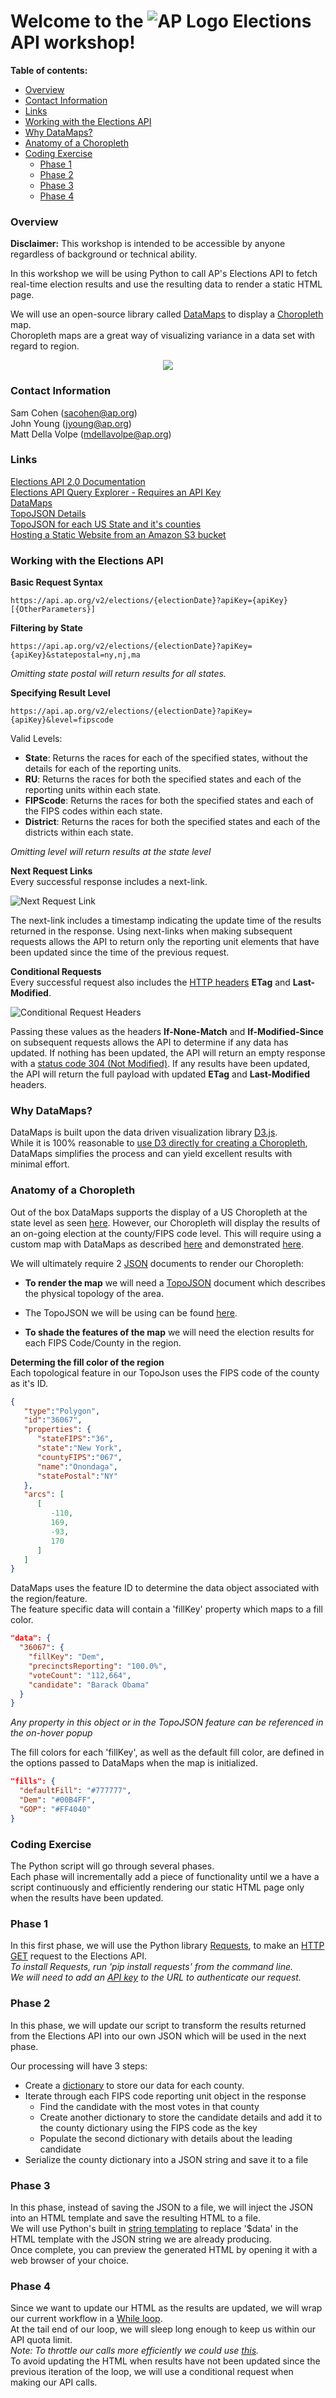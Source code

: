 Welcome to the ![AP Logo](https://s3.amazonaws.com/elapi.workshop/ap_logo.png) **Elections API** workshop!
====================================
**Table of contents:**

 - [Overview](#overview)
 - [Contact Information](#contact-information)
 - [Links](#links)
 - [Working with the Elections API](#working-with-the-elections-api)
 - [Why DataMaps?](#why-datamaps)
 - [Anatomy of a Choropleth](#anatomy-of-a-choropleth)
 - [Coding Exercise](#coding-exercise)
	- [Phase 1](#phase-1)
	- [Phase 2](#phase-2)
	- [Phase 3](#phase-3)
	- [Phase 4](#phase-4)

### Overview
**Disclaimer:** This workshop is intended to be accessible by anyone regardless of background or technical ability.

In this workshop we will be using Python to call AP's Elections API to fetch real-time election results and use the resulting data to render a static HTML page.

We will use an open-source library called [DataMaps](http://datamaps.github.io/) to display a [Choropleth](https://en.wikipedia.org/wiki/Choropleth_map) map.  
Choropleth maps are a great way of visualizing variance in a data set with regard to region.  

<p align="center">
	<img src="https://s3.amazonaws.com/elapi.workshop/ny_ge_2012_example.png" />
</p>

### Contact Information
Sam Cohen (sacohen@ap.org)  
John Young (jyoung@ap.org)  
Matt Della Volpe (mdellavolpe@ap.org)  

### Links
 [Elections API 2.0 Documentation](http://customersupport.ap.org/doc/eln/AP_Elections_API_Developer_Guide.pdf)  
 [Elections API Query Explorer  - Requires an API Key](https://api.ap.org/v2/elections/xplor?apikey=YOUR_API_KEY_HERE)  
 [DataMaps](http://datamaps.github.io/)  
 [TopoJSON Details](https://github.com/mbostock/topojson)  
 [TopoJSON for each US State and it's counties](https://github.com/mattdellavolpe/US-Counties-TopoJSON)  
 [Hosting a Static Website from an Amazon S3 bucket](https://blog.hartleybrody.com/static-site-s3/)

### Working with the Elections API
**Basic Request Syntax**
```
https://api.ap.org/v2/elections/{electionDate}?apiKey={apiKey}[{OtherParameters}]
```

**Filtering by State**
```
https://api.ap.org/v2/elections/{electionDate}?apiKey={apiKey}&statepostal=ny,nj,ma
```
*Omitting state postal will return results for all states.*  

**Specifying Result Level**
```
https://api.ap.org/v2/elections/{electionDate}?apiKey={apiKey}&level=fipscode
```
Valid Levels:

- **State**: Returns the races for each of the specified
states, without the details for each of the reporting units.
- **RU**: Returns the races for both the specified states and each of the
reporting units within each state.
- **FIPScode**: Returns the races for both the specified states and each of the
FIPS codes within each state.
- **District**: Returns the races for both the specified states and each of the
districts within each state.

*Omitting level will return results at the state level*  

**Next Request Links**  
Every successful response includes a next-link.  

![Next Request Link](https://s3.amazonaws.com/elapi.workshop/next_request.png)

The next-link includes a timestamp indicating the update time of the results returned in the response.  Using next-links when making subsequent requests allows the API to return only the reporting unit elements that have been updated since the time of the previous request.


**Conditional Requests**  
Every successful request also includes the [HTTP headers](https://en.wikipedia.org/wiki/List_of_HTTP_header_fields) **ETag** and **Last-Modified**.

![Conditional Request Headers](https://s3.amazonaws.com/elapi.workshop/conditional_headers.png)

Passing these values as the headers **If-None-Match** and **If-Modified-Since** on subsequent requests allows the API to determine if any data has updated. If nothing has been updated, the API will return an empty response with a [status code 304 (Not Modified)](https://en.wikipedia.org/wiki/List_of_HTTP_status_codes). If any results have been updated, the API will return the full payload with updated **ETag** and **Last-Modified** headers.

### Why DataMaps?
DataMaps is built upon the data driven visualization library [D3.js](https://github.com/mbostock/d3).  
While it is 100% reasonable to [use D3 directly for creating a Choropleth](http://bl.ocks.org/mbostock/4060606), DataMaps simplifies the process and can yield excellent results with minimal effort.  

### Anatomy of a Choropleth
Out of the box DataMaps supports the display of a US Choropleth at the state level as seen [here](https://github.com/markmarkoh/datamaps/blob/master/README.md#creating-a-choropleth).
However, our Choropleth will display the results of an on-going election at the county/FIPS code level.  This will require using a custom map with DataMaps as described [here](https://github.com/markmarkoh/datamaps/blob/master/README.md#using-custom-maps) and demonstrated [here](http://bl.ocks.org/markmarkoh/8856417).  

We will ultimately require 2 [JSON](https://en.wikipedia.org/wiki/JSON) documents to render our Choropleth:

 - **To render the map** we will need a [TopoJSON](https://en.wikipedia.org/wiki/GeoJSON#TopoJSON) document which describes the physical topology of the area.
  + The TopoJSON we will be using can be found [here](https://github.com/mattdellavolpe/US-Counties-TopoJSON/blob/master/5m/new_york.json).
 - **To shade the features of the map** we will need the election results for each FIPS Code/County in the region.

**Determing the fill color of the region**  
Each topological feature in our TopoJson uses the FIPS code of the county as it's ID.  
```json
{
   "type":"Polygon",
   "id":"36067",
   "properties": {
      "stateFIPS":"36",
      "state":"New York",
      "countyFIPS":"067",
      "name":"Onondaga",
      "statePostal":"NY"
   },
   "arcs": [
      [
         -110,
         169,
         -93,
         170
      ]
   ]
}
```

DataMaps uses the feature ID to determine the data object associated with the region/feature.  
The feature specific data will contain a 'fillKey' property which maps to a fill color.
```json
"data": {
  "36067": {
    "fillKey": "Dem",
    "precinctsReporting": "100.0%",
    "voteCount": "112,664",
    "candidate": "Barack Obama"
  }
}
```
*Any property in this object or in the TopoJSON feature can be referenced in the on-hover popup*  

The fill colors for each 'fillKey', as well as the default fill color, are defined in the options passed to DataMaps when the map is initialized.
```json
"fills": {
  "defaultFill": "#777777",
  "Dem": "#00B4FF",
  "GOP": "#FF4040"
}
```

### Coding Exercise
The Python script will go through several phases.  
Each phase will incrementally add a piece of functionality until we a have a script continuously and efficiently rendering our static HTML page only when the results have been updated.

### Phase 1
In this first phase, we will use the Python library [Requests](http://docs.python-requests.org/en/master/), to make an [HTTP GET](https://en.wikipedia.org/wiki/Hypertext_Transfer_Protocol#Request_methods) request to the Elections API.  
*To install Requests, run 'pip install requests' from the command line.*    
*We will need to add an [API key](https://en.wikipedia.org/wiki/Application_programming_interface_key) to the URL to authenticate our request.*

### Phase 2
In this phase, we will update our script to transform the results returned from the Elections API into our own JSON which will be used in the next phase.

Our processing will have 3 steps:

- Create a [dictionary](https://en.wikipedia.org/wiki/Associative_array) to store our data for each county.
- Iterate through each FIPS code reporting unit object in the response
	+ Find the candidate with the most votes in that county
	+ Create another dictionary to store the candidate details and add it to the county dictionary using the FIPS code as the key
	+ Populate the second dictionary with details about the leading candidate
- Serialize the county dictionary into a JSON string and save it to a file

### Phase 3
In this phase, instead of saving the JSON to a file, we will inject the JSON into an HTML template and save the resulting HTML to a file.  
We will use Python's built in [string templating](https://docs.python.org/3.4/library/string.html#template-strings) to replace '$data' in the HTML template with the JSON string we are already producing.  
Once complete, you can preview the generated HTML by opening it with a web browser of your choice.

### Phase 4
Since we want to update our HTML as the results are updated, we will wrap our current workflow in a [While loop](https://en.wikipedia.org/wiki/While_loop).  
At the tail end of our loop, we will sleep long enough to keep us within our API quota limit.  
*Note: To throttle our calls more efficiently we could use [this](https://gist.github.com/gregburek/1441055#gistcomment-1294264).*  
To avoid updating the HTML when results have not been updated since the previous iteration of the loop, we will use a conditional request when making our API calls.
